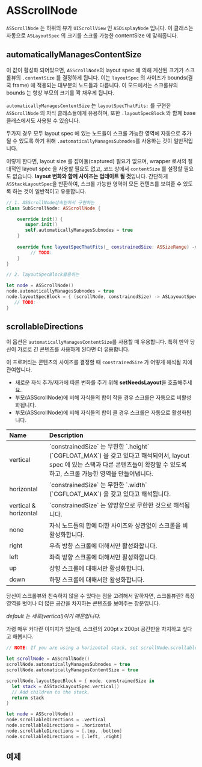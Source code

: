 # ASScrollNode

`ASScrollNode` 는 하위의 뷰가 `UIScrollView` 인 `ASDisplayNode` 입니다. 이 클래스는 자동으로 `ASLayoutSpec` 의 크기를 스크롤 가능한 contentSize 에 맞춰줍니다.

## automaticallyManagesContentSize

이 값이 활성화 되어있으면, `ASScrollNode`의 layout spec 에 의해 계산된 크기가 스크롤뷰의 `.contentSize` 를 결정하게 됩니다. 이는 `layoutSpec` 의 사이즈가 bounds\(결국 frame\) 에 적용되는 대부분의 노드들과 다릅니다. 이 모드에서는 스크롤뷰의 bounds 는 항상 부모의 크기를 꽉 채우게 됩니다.

`automaticallyManagesContentSize` 는 `layoutSpecThatFits:` 를 구현한 `ASScrollNode` 의 자식 클래스들에게 유용하며, 또한 `.layoutSpecBlock` 와 함께 base 클래스에서도 사용될 수 있습니다.

두가지 경우 모두 layout spec 에 있는 노드들이 스크롤 가능한 영역에 자동으로 추가될 수 있도록 하기 위해 `.automaticallyManagesSubnodes`를 사용하는 것이 일반적입니다.

이렇게 한다면, layout size 를 잡아둘\(captured\) 필요가 없으며, wrapper 로서의 절대적인 layout spec 을 사용할 필요도 없고, 코드 상에서 `contentSize` 를 설정할 필요도 없습니다. **layout 변화와 함께 사이즈는 업데이트 될 것**입니다. 간단하게 `ASStackLayoutSpec`을 반환하여, 스크롤 가능한 영역이 모든 컨텐츠를 보여줄 수 있도록 하는 것이 일반적이고 유용합니다.

```swift
// 1. ASScrollNode상속받아서 구현하는 
class SubScrollNode: ASScrollNode {

    override init() {
       super.init()
       self.automaticallyManagesSubnodes = true
    }
    
    override func layoutSpecThatFits(_ constrainedSize: ASSizeRange) -> ASLayoutSpec {
         // TODO:     
    }
}

// 2. layoutSpecBlock활용하는 

let node = ASScrollNode()
node.automaticallyManagesSubnodes = true
node.layoutSpecBlock = { (scrollNode, constrainedSize) -> ASLayouotSpec in 
   // TODO:
}

```

## scrollableDirections

이 옵션은 `automaticallyManagesContentSize`를 사용할 때 유용합니다. 특히 만약 당신이 가로로 긴 콘텐츠를 사용하게 된다면 더 유용합니다. 

이 프로퍼티는 콘텐츠의 사이즈를 결정할 때 `constrainedSize` 가 어떻게 해석될 지에 관여합니다.

* 새로운 자식 추가/제거에 따른 변화를 주기 위해 **setNeedsLayout**을 호출해주세요. 
* 부모\(ASScrollNode\)에 비해 자식들의 합이 작을 경우 스크롤은 자동으로 비활성화됩니다. 
* 부모\(ASScrollNode\)에 비해 자식들의 합이 클 경우 스크롤은 자동으로 활성화됩니다. 

| **Name** | Description |
| :--- | :--- |
| vertical | \`constrainedSize\` 는 무한한 \`.height\` \(\`CGFLOAT\_MAX\`\) 을 갖고 있다고 해석되어서, layout spec 에 있는 스택과 다른 콘텐츠들이 확장할 수 있도록 하고, 스크롤 가능한 영역을 만들어냅니다. |
| horizontal | \`constrainedSize\` 는 무한한 \`.width\` \(\`CGFLOAT\_MAX\`\) 을 갖고 있다고 해석됩니다. |
| vertical & horizontal | \`constrainedSize\` 는 양방향으로 무한한 것으로 해석됩니다. |
| none | 자식 노드들의 합에 대한 사이즈와 상관없이 스크롤을 비활성화합니다.  |
| right | 우측 방향 스크롤에 대해서만 활성화합니다. |
| left | 좌측 방향 스크롤에 대해서만 활성화합니다. |
| up | 상향 스크롤에 대해서만 활성화합니다. |
| down | 하향 스크롤에 대해서만 활성화합니다.  |

당신이 스크롤뷰와 친숙하지 않을 수 있다는 점을 고려해서 말하자면, 스크롤뷰란? 특정 영역을 벗어나 더 많은 공간을 차지하는 콘텐츠를 보여주는 창문입니다.

_default 는 세로\(vertical\)이기 때문입니다._

가령 매우 커다란 이미지가 있는데, 스크린의 200pt x 200pt 공간만을 차지하고 싶다고 해봅시다.

```swift
// NOTE: If you are using a horizontal stack, set scrollNode.scrollableDirections.

let scrollNode = ASScrollNode()
scrollNode.automaticallyManagesSubnodes = true
scrollNode.automaticallyManagesContentSize = true

scrollNode.layoutSpecBlock = { node, constrainedSize in
  let stack = ASStackLayoutSpec.vertical()
  // Add children to the stack.
  return stack
}
```

```swift
let node = ASScrollNode()
node.scrollableDirections = .vertical
node.scrollableDirections = .horizontal
node.scrollableDirections = [.top, .bottom]
node.scrollableDirections = [.left, .right]
```

## 예제

